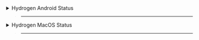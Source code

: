 <!-- SVGs for Status -->
[Working]: https://raw.githubusercontent.com/FRX397/GitHub-Markdown/main/blockquotes/badge/dark-theme/working.svg

[Not Working]: https://raw.githubusercontent.com/FRX397/GitHub-Markdown/main/blockquotes/badge/dark-theme/Nw.svg

<details>
 <summary>Hydrogen Android Status</summary>


> ___

> ![Working]

</details>

> ___

<details>
 <summary>Hydrogen MacOS Status</summary>


> ___

> ![Not Working]

</details>

> ___ 

